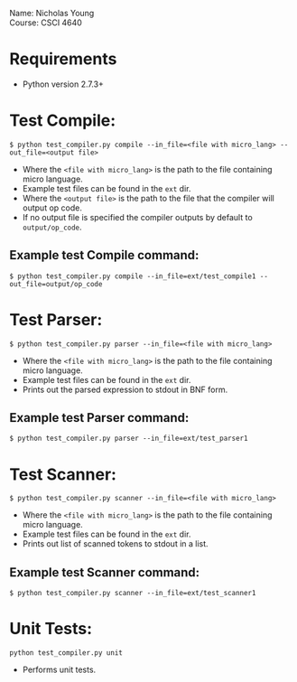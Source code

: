 Name: Nicholas Young  
Course: CSCI 4640

Requirements
============
- Python version 2.7.3+


Test Compile:
=============

`$ python test_compiler.py compile --in_file=<file with micro_lang> --out_file=<output file>`

- Where the `<file with micro_lang>` is the path to the file containing micro language.
- Example test files can be found in the `ext` dir.
- Where the `<output file>` is the path to the file that the compiler will output op code.
- If no output file is specified the compiler outputs by default to `output/op_code`.

Example test Compile command:
-----------------------------

`$ python test_compiler.py compile --in_file=ext/test_compile1 --out_file=output/op_code`


Test Parser:
============

`$ python test_compiler.py parser --in_file=<file with micro_lang>`

- Where the `<file with micro_lang>` is the path to the file containing micro language.
- Example test files can be found in the `ext` dir.
- Prints out the parsed expression to stdout in BNF form.

Example test Parser command:
----------------------------

`$ python test_compiler.py parser --in_file=ext/test_parser1`


Test Scanner:
=============

`$ python test_compiler.py scanner --in_file=<file with micro_lang>`

- Where the `<file with micro_lang>` is the path to the file containing micro language.
- Example test files can be found in the `ext` dir.
- Prints out list of scanned tokens to stdout in a list.

Example test Scanner command:
-----------------------------

`$ python test_compiler.py scanner --in_file=ext/test_scanner1`


Unit Tests:
===========

`python test_compiler.py unit`

- Performs unit tests.
